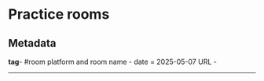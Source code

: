 # Practice rooms

## Metadata

**tag**- #room
platform and room name - 
date = 2025-05-07
URL - 

---
